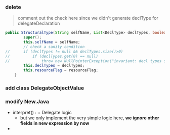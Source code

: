 ### delete
> comment out the check here since we didn't generate declType for delegateDeclaration
```java
public StructuralType(String selfName, List<DeclType> declTypes, boolean resourceFlag) {
		super();
		this.selfName = selfName;
		// check a sanity condition
//		if (declTypes != null && declTypes.size()>0)
//			if (declTypes.get(0) == null)
//				throw new NullPointerException("invariant: decl types should not be null");
		this.declTypes = declTypes;
		this.resourceFlag = resourceFlag;
	}
```

### add class DelegateObjectValue

### modify New.Java
* interpret() : + Delegate logic 
  * but we only implement the very simple logic here, **we ignore other fields in new expression by now**
* 
